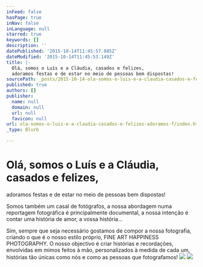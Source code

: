 ```yaml
---
inFeed: false
hasPage: true
inNav: false
inLanguage: null
starred: true
keywords: []
description: ''
datePublished: '2015-10-14T11:45:57.085Z'
dateModified: '2015-10-14T11:45:53.149Z'
title: |-
  Olá, somos o Luís e a Cláudia, casados e felizes,
  adoramos festas e de estar no meio de pessoas bem dispostas!
sourcePath: _posts/2015-10-14-ola-somos-o-luis-e-a-claudia-casados-e-felizes-adoramos-f.md
published: true
authors: []
publisher:
  name: null
  domain: null
  url: null
  favicon: null
url: ola-somos-o-luis-e-a-claudia-casados-e-felizes-adoramos-f/index.html
_type: Blurb

---
```

# Olá, somos o Luís e a Cláudia, casados e felizes,
adoramos festas e de estar no meio de pessoas bem dispostas!

Somos também um casal de fotógrafos, a nossa
abordagem numa reportagem fotográfica é principalmente documental, a nossa
intenção é contar uma história de amor, a vossa história...

Sim, sempre que seja necessário gostamos de compor a
nossa fotografia, criando o que é o nosso estilo próprio, FINE ART HAPPINESS
PHOTOGRAPHY. O nosso objectivo é criar histórias e recordações, envolvidas em
mimos feitos à mão, personalizados à medida de cada um, histórias tão únicas
como nós e como as pessoas que fotografamos!
![](https://the-grid-user-content.s3-us-west-2.amazonaws.com/60e6a7b5-bc8d-43d3-be6d-5f018db9482f.jpg)
![](https://the-grid-user-content.s3-us-west-2.amazonaws.com/e100cc9e-52b8-48c9-b323-5d8eda1b39d2.png)